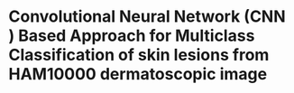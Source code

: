 # Convolutional Neural Network (CNN ) Based Approach for Multiclass Classification of skin lesions from HAM10000 dermatoscopic image

